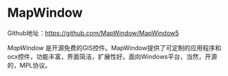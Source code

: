 # MapWindow

Github地址：https://github.com/MapWindow/MapWindow5



*MapWindow* 是开源免费的GIS控件。MapWindow提供了可定制的应用程序和ocx控件，功能丰富，界面简洁，扩展性好。面向Windows平台，当然，开源的，MPL协议。